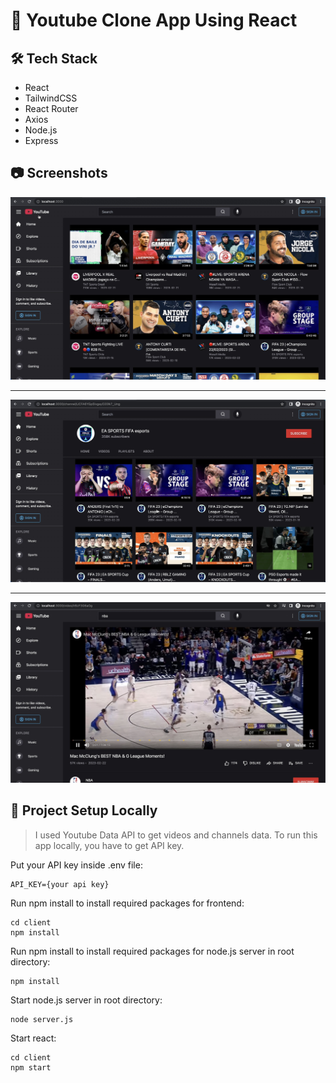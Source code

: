 # :movie_camera: Youtube Clone App Using React

## :hammer_and_wrench: Tech Stack

* React
* TailwindCSS
* React Router
* Axios
* Node.js
* Express

## :camera: Screenshots

![](/preview/ss1.jpg)

***

![](/preview/ss2.jpg)

***

![](/preview/ss3.jpg)

## :rocket: Project Setup Locally

> I used Youtube Data API to get videos and channels data. To run this app locally, you have to get API key.

Put your API key inside .env file:

```
API_KEY={your api key}
```

Run npm install to install required packages for frontend:

```
cd client
npm install
```

Run npm install to install required packages for node.js server in root directory:

```
npm install
```

Start node.js server in root directory:
```
node server.js
```

Start react:
```
cd client
npm start
```
